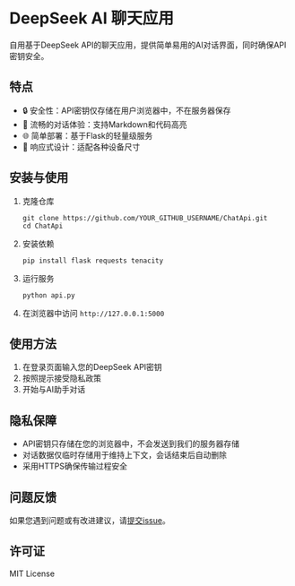 # DeepSeek AI 聊天应用

自用基于DeepSeek API的聊天应用，提供简单易用的AI对话界面，同时确保API密钥安全。

## 特点

- 🔒 安全性：API密钥仅存储在用户浏览器中，不在服务器保存
- 💬 流畅的对话体验：支持Markdown和代码高亮
- 🌐 简单部署：基于Flask的轻量级服务
- 📱 响应式设计：适配各种设备尺寸

## 安装与使用

1. 克隆仓库
   ```
   git clone https://github.com/YOUR_GITHUB_USERNAME/ChatApi.git
   cd ChatApi
   ```

2. 安装依赖
   ```
   pip install flask requests tenacity
   ```

3. 运行服务
   ```
   python api.py
   ```

4. 在浏览器中访问 `http://127.0.0.1:5000`

## 使用方法

1. 在登录页面输入您的DeepSeek API密钥
2. 按照提示接受隐私政策
3. 开始与AI助手对话

## 隐私保障

- API密钥只存储在您的浏览器中，不会发送到我们的服务器存储
- 对话数据仅临时存储用于维持上下文，会话结束后自动删除
- 采用HTTPS确保传输过程安全

## 问题反馈

如果您遇到问题或有改进建议，请[提交issue](https://github.com/ghostdoglzd/MyChatApi/issues)。

## 许可证

MIT License